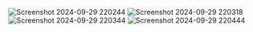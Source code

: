 ![Screenshot 2024-09-29 220244](https://github.com/user-attachments/assets/1c048232-68e7-452c-a8e3-3d70c46743a4)
![Screenshot 2024-09-29 220318](https://github.com/user-attachments/assets/016726b2-284a-4a14-8513-7e6b342f091e)
![Screenshot 2024-09-29 220344](https://github.com/user-attachments/assets/006c8eb7-99a2-4b3a-9914-6b3af333a501)
![Screenshot 2024-09-29 220444](https://github.com/user-attachments/assets/d9ec0f59-cff4-4dbb-92ce-cc9025c99632)
